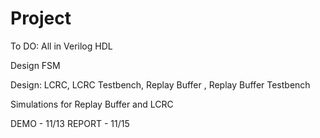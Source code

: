 # Project
To DO: All in Verilog HDL

Design FSM

Design: LCRC, LCRC Testbench, Replay Buffer , Replay Buffer Testbench

Simulations for Replay Buffer and LCRC

DEMO - 11/13 REPORT - 11/15
